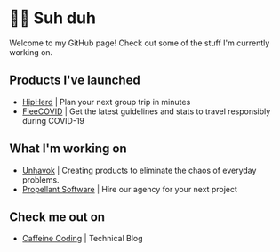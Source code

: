 # 🤙🏽 Suh duh

Welcome to my GitHub page! Check out some of the stuff I'm currently working on.

## Products I've launched
- [HipHerd](https://hipherd.com) | Plan your next group trip in minutes
- [FleeCOVID](https://fleecovid.com) | Get the latest guidelines and stats to travel responsibly during COVID-19

## What I'm working on
- [Unhavok](https://unhavok.com) | Creating products to eliminate the chaos of everyday problems.
- [Propellant Software](https://propellant.io) | Hire our agency for your next project

## Check me out on
- [Caffeine Coding](https://caffeinecoding.com) | Technical Blog

<!--
**kelyvin/kelyvin** is a ✨ _special_ ✨ repository because its `README.md` (this file) appears on your GitHub profile.

Here are some ideas to get you started:

- 🔭 I’m currently working on ...
- 🌱 I’m currently learning ...
- 👯 I’m looking to collaborate on ...
- 🤔 I’m looking for help with ...
- 💬 Ask me about ...
- 📫 How to reach me: ...
- 😄 Pronouns: ...
- ⚡ Fun fact: ...
-->
